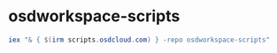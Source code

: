 # osdworkspace-scripts

```powershell
iex "& { $(irm scripts.osdcloud.com) } -repo osdworkspace-scripts"
```